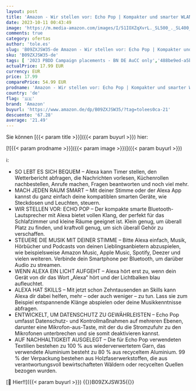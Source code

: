 ```yaml
---
layout: post
title: 'Amazon - Wir stellen vor: Echo Pop | Kompakter und smarter WLAN- und Bluetooth-Lautsprecher mit vollem Klang und Alexa | Weiß'
date: 2023-10-11 00:43:49
image: 'https://m.media-amazon.com/images/I/51IOXZqXvrL._SL500_._SL400_.jpg'
comments: true
category: ofertas
author: 'tole.es'
slug: 'B09ZXJSW35-de Amazon - Wir stellen vor: Echo Pop | Kompakter und smarter...'
sku: 'B09ZXJSW35-de'
tags: [ '2023 PBDD Campaign placements - BN DE AuCC only','488be9ed-a5bb-4c43-9a75-018d551e34ee_0','488be9ed-a5bb-4c43-9a75-018d551e34ee_101','488be9ed-a5bb-4c43-9a75-018d551e34ee_9301','Amazon-Geräte','Amazon-Geräte & Zubehör','Arborist Merchandising Root','Echo Pop_DE','Echo Smart Speaker & Displays','Elektronik & Foto','Hifi & Audio','Hifi-Lautsprecher','Self Service','Smart Speaker','Special Features Stores','amazon','🇩🇪', ]
actualPrice: 17.99 EUR
currency: EUR
price: 17.99
comparePrice: 54.99 EUR
prodname: 'Amazon - Wir stellen vor: Echo Pop | Kompakter und smarter WLAN- und Bluetooth-Lautsprecher mit vollem Klang und Alexa | Weiß'
country: 'de'
flag: '🇩🇪'
brand: 'Amazon'
buyurl: 'https://www.amazon.de/dp/B09ZXJSW35/?tag=tolees0ca-21'
descuento: '67.28'
average: '21.49'
---
```


Sie können [{{< param title >}}]({{< param buyurl >}}) hier:

[![{{< param prodname >}}]({{< param image >}})]({{< param buyurl >}})

ℹ️:

- SO LEBT ES SICH BEQUEM – Alexa kann Timer stellen, den Wetterbericht abfragen, die Nachrichten vorlesen, Küchenrollen nachbestellen, Anrufe machen, Fragen beantworten und noch viel mehr.
- MACH JEDEN RAUM SMART – Mit deiner Stimme oder der Alexa App kannst du ganz einfach deine kompatiblen smarten Geräte, wie Steckdosen und Leuchten, steuern.
- WIR STELLEN VOR: ECHO POP – Der kompakte smarte Bluetooth-Lautsprecher mit Alexa bietet vollen Klang, der perfekt für das Schlafzimmer und kleine Räume geeignet ist. Klein genug, um überall Platz zu finden, und kraftvoll genug, um sich überall Gehör zu verschaffen.
- STEUERE DIE MUSIK MIT DEINER STIMME – Bitte Alexa einfach, Musik, Hörbücher und Podcasts von deinen Lieblingsanbietern abzuspielen, wie beispielsweise Amazon Music, Apple Music, Spotify, Deezer und vielen weiteren. Verbinde dein Smartphone per Bluetooth, um darüber Audio zu streamen.
- WENN ALEXA EIN LICHT AUFGEHT – Alexa hört erst zu, wenn dein Gerät von dir das Wort „Alexa“ hört und der Lichtbalken blau aufleuchtet.
- ALEXA HAT SKILLS – Mit jetzt schon Zehntausenden an Skills kann Alexa dir dabei helfen, mehr – oder auch weniger – zu tun. Lass sie zum Beispiel entspannende Klänge abspielen oder deine Musikkenntnisse abfragen.
- ENTWICKELT, UM DATENSCHUTZ ZU GEWÄHRLEISTEN – Echo Pop umfasst Datenschutz- und Kontrollmaßnahmen auf mehreren Ebenen, darunter eine Mikrofon-aus-Taste, mit der du die Stromzufuhr zu den Mikrofonen unterbrechen und sie somit deaktivieren kannst.
- AUF NACHHALTIGKEIT AUSGELEGT – Die für Echo Pop verwendeten Textilien bestehen zu 100 % aus wiederverwertetem Garn, das verwendete Aluminium besteht zu 80 % aus recyceltem Aluminium. 99 % der Verpackung bestehen aus Holzfaserwerkstoffen, die aus verantwortungsvoll bewirtschafteten Wäldern oder recycelten Quellen bezogen wurden.

[🛒 Hier!!]({{< param buyurl >}})
{{<world>}}B09ZXJSW35{{</world>}}
